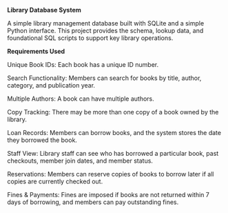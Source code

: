 **Library Database System**

A simple library management database built with SQLite and a simple Python interface. This project provides the schema, lookup data, and foundational SQL scripts to support key library operations.

**Requirements Used**

Unique Book IDs: Each book has a unique ID number.

Search Functionality: Members can search for books by title, author, category, and publication year.

Multiple Authors: A book can have multiple authors.

Copy Tracking: There may be more than one copy of a book owned by the library.

Loan Records: Members can borrow books, and the system stores the date they borrowed the book.

Staff View: Library staff can see who has borrowed a particular book, past checkouts, member join dates, and member status.

Reservations: Members can reserve copies of books to borrow later if all copies are currently checked out.

Fines & Payments: Fines are imposed if books are not returned within 7 days of borrowing, and members can pay outstanding fines.
